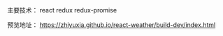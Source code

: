 主要技术： react redux redux-promise

预览地址： https://zhiyuxia.github.io/react-weather/build-dev/index.html
